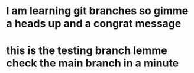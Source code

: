 # I am learning git branches so gimme a heads up and a congrat message

# this is the testing branch lemme check the main branch in a minute